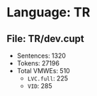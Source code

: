 Language: TR
============

## File: TR/dev.cupt
* Sentences: 1320
* Tokens: 27196
* Total VMWEs: 510
  * `LVC.full`: 225
  * `VID`: 285

